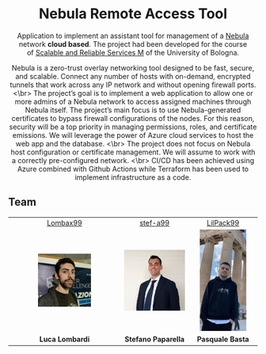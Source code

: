 <div align="center"> 
  <h1>Nebula Remote Access Tool</h1>
  
Application to implement an assistant tool for management of a [Nebula](https://github.com/slackhq/nebula) network <b>cloud based</b>. The project had been developed for the course of [Scalable and Reliable Services M](https://www.unibo.it/it/studiare/dottorati-master-specializzazioni-e-altra-formazione/insegnamenti/insegnamento/2023/472686) of the University of Bologna.
</div>

<div align="center"> 
Nebula is a zero-trust overlay networking tool designed to be fast, secure, and scalable. Connect any number of hosts with on-demand, encrypted tunnels that work across any IP network and without opening firewall ports.  <\br>
The project’s goal is to implement a web application to allow one or more admins of a Nebula network to access assigned machines through Nebula itself. The project’s main focus is to use Nebula-generated certificates to bypass firewall configurations of the nodes. For this reason, security will be a top priority in managing permissions, roles, and certificate emissions. We will leverage the power of Azure cloud services to host the web app and the database.  <\br>
The project does not focus on Nebula host configuration or certificate management. We will assume to work with a correctly pre-configured network.  <\br>
CI/CD has been achieved using Azure combined with Github Actions while Terraform has been used to implement infrastructure as a code.
</div>


## Team
<table>
  <!--<tr align="center"><td colspan="3"><b>Team BCR</b></td></tr>-->
  <tr align="center">
    <td><a href="https://github.com/Lombax99">Lombax99</a></td>
    <td><a href="https://github.com/stef-a99">stef-a99</a></td>
    <td><a href="https://github.com/LilPack99">LilPack99</a></td>
  </tr>
    <tr align="center">
    <td><img width="50%" src=".\resources\LucaLombardi.jpg"></td>
    <td><img width="100%" src=".\resources\StefanoPaparella.jpg"></td>
    <td><img width="75%" src=".\resources\Pasquale.jpg"></td>
  </tr>
  <tr align="center">
    <td><b>Luca Lombardi</b></td>
    <td><b>Stefano Paparella</b></td>
    <td><b>Pasquale Basta</b></td>
  </tr>
</table>

